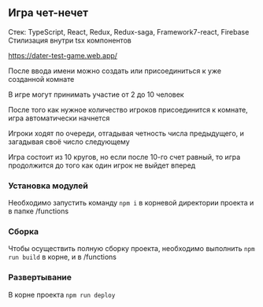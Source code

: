 ## Игра чет-нечет

Стек: TypeScript, React, Redux, Redux-saga, Framework7-react, Firebase
Стилизация внутри tsx компонентов

https://dater-test-game.web.app/

После ввода имени можно создать или присоединиться к уже созданной комнате

В игре могут принимать участие от 2 до 10 человек

После того как нужное количество игроков присоединится к комнате, игра автоматически начнется

Игроки ходят по очереди, отгадывая четность числа предыдущего, и загадывая своё число следующему

Игра состоит из 10 кругов, но если после 10-го счет равный, то игра продолжится до того как один игрок не выйдет вперед

### Установка модулей
Необходимо запустить команду `npm i` в корневой директории проекта и в папке /functions

### Сборка
Чтобы осуществить полную сборку проекта, необходимо выполнить `npm run build` в корне, и в /functions

### Развертывание
В корне проекта `npm run deploy`
